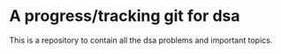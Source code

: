 # A progress/tracking git for dsa
This is a repository to contain all the dsa problems and important topics.
